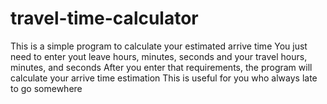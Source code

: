 # travel-time-calculator
This is a simple program to calculate your estimated arrive time
You just need to enter yout leave hours, minutes, seconds and your travel hours, minutes, and seconds
After you enter that requirements, the program will calculate your arrive time estimation
This is useful for you who always late to go somewhere
